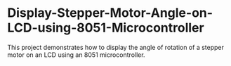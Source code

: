 # Display-Stepper-Motor-Angle-on-LCD-using-8051-Microcontroller
This project demonstrates how to display the angle of rotation of a stepper motor on an LCD using an 8051 microcontroller.
